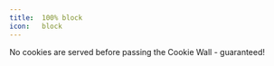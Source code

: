 ```yaml
---
title:  100% block
icon:   block
---
```


No cookies are served before passing the Cookie Wall - guaranteed!